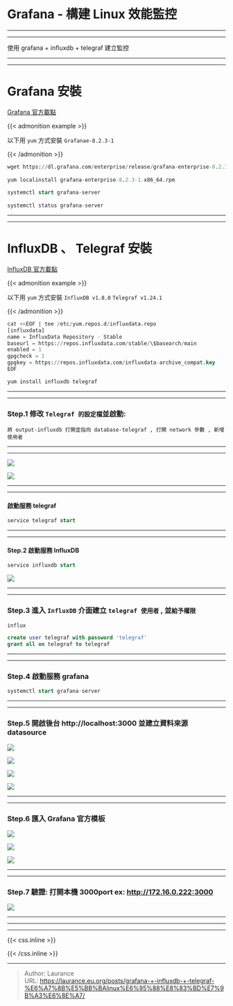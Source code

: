 # Grafana - 構建 Linux 效能監控


***
***

<!--more-->
使用 grafana + influxdb + telegraf 建立監控

***
***

**Grafana 安裝**
=====

   [Grafana 官方載點](https://grafana.com/grafana/download)

{{< admonition example >}}
   
以下用 `yum` 方式安裝 `Grafanae-8.2.3-1`

{{< /admonition >}}
    
```sql
wget https://dl.grafana.com/enterprise/release/grafana-enterprise-8.2.3-1.x86_64.rpm
    
yum localinstall grafana-enterprise-8.2.3-1.x86_64.rpm
    
systemctl start grafana-server
    
systemctl status grafana-server
```

***
***

**InfluxDB 、 Telegraf 安裝**
=====
    
[InfluxDB 官方載點](https://portal.influxdata.com/downloads/)
   
{{< admonition example >}}
   
以下用 `yum` 方式安裝 `InfluxDB v1.8.0` `Telegraf v1.24.1`

{{< /admonition >}}

```sql
cat <<EOF | tee /etc/yum.repos.d/influxdata.repo
[influxdata]
name = InfluxData Repository - Stable
baseurl = https://repos.influxdata.com/stable/\$basearch/main
enabled = 1
gpgcheck = 1
gpgkey = https://repos.influxdata.com/influxdata-archive_compat.key
EOF

yum install influxdb telegraf
```

***
***
    
### Step.1 修改 `Telegraf 的設定檔`並啟動:   
   
`將 output-influxdb 打開並指向 database-telegraf , 打開 network 參數 , 新增使用者`

***
***
   
![](0001.png)
   
![](0002.png)

***
***
   
#### 啟動服務 telegraf
     
```sql
service telegraf start
```

***
***

#### Step.2 啟動服務 InfluxDB
    
```sql
service influxdb start
```
  
![](0003.png)

***
***
  
### Step.3 進入 `InfluxDB` 介面建立 `telegraf 使用者` , 並`給予權限`
   
```sql
influx

create user telegraf with password 'telegraf'
grant all on telegraf to telegraf
```

***
***

### Step.4 啟動服務 grafana
   
```sql
systemctl start grafana-server
```

***
***
    
### Step.5 開啟後台 http://localhost:3000 並建立資料來源 datasource
  
  ![](0004.png)

  ![](0005.png)
  
  ![](0006.png)
  
  ![](0007.png)

***
***
  
### Step.6 匯入 Grafana 官方模板
  
  ![](0008.png)
  
  ![](0009.png)
  
  ![](0010.png)

***
***
  
### Step.7 驗證: 打開本機 3000port    ex: http://172.16.0.222:3000
  
  ![](0011.png)

***
***
    
***

{{< css.inline >}}
<style>
.emojify {
	font-family: Apple Color Emoji, Segoe UI Emoji, NotoColorEmoji, Segoe UI Symbol, Android Emoji, EmojiSymbols;
	font-size: 2rem;
	vertical-align: middle;
}
@media screen and (max-width:650px) {
  .nowrap {
    display: block;
    margin: 25px 0;
  }
}
</style>
{{< /css.inline >}}


---

> Author: Laurance  
> URL: https://laurance.eu.org/posts/grafana-+-influxdb-+-telegraf-%E6%A7%8B%E5%BB%BAlinux%E6%95%88%E8%83%BD%E7%9B%A3%E6%8E%A7/  


